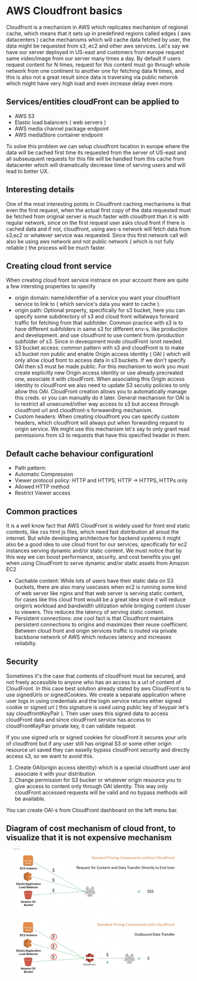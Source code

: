 # AWS Cloudfront basics
Cloudfront is a mechanism in AWS which replicates mechanism of regional cache, which means that it sets up in predefined regions called edges ( aws datacenters ) cache mechanisms
which will cache data fetched by user, the data might be requested from s3, ec2 and other aws services. Let's say we have our server  deployed in US-east and customers from europe
request same video/image from our server many times a day. By default if users request content for N times, request for this content must go through whole network from one continent
to another one for fetching data N times, and this is also not a great result since data is traversing via public netwrok which might have very high load and even increase delay even more.

## Services/entities cloudFront can be applied to
- AWS S3
- Elastic load balancers ( web servers )
- AWS media channel package endpoint
- AWS mediaStore container endpoint

To solve this problem we can setup cloudfront location in europe where the data will be cached first time its requested from the server of US-east and all subseuquent requests for this
file will be handled from this cache from datacenter which will dramatically decrease time of serving users and will lead to better UX.

## Interesting details 
One of the most interesting points in Cloudfront caching mechanisms is that even the first request, when the actual first copy of the data requested must be fetched from original server
is much faster with cloudfront than it is with regular network, since on the first request user asks cloud front if there is cached data and if not, cloudfront, using aws-s  network will fetch data from s3,ec2 or whatever service was requested.  Since this first network call will also be using aws network and not public network ( which is not fully reliable ) the process will be much faster.

## Creating cloud front service
When creating cloud front service instnace on your account there are quite a few intersting properties to specify
- origin domain: name/identifier of a service you want your cloudfront service to link to ( which service's data you want to cache ).
- origin path: Optional property, specifically for s3 bucket, here you can specify some subdirectory of s3 and cloud front willalways forward traffic for 
fetching from that subfolder. Common practice with s3 is to have different subfolders in same s3 for different env-s. like production and development. 
and use cloudfront to use content from /production subfolder of s3. Since in deveopment mode cloudFront isnot needed.
- S3 bucket access: common pattern with s3 and cloudFront is to make s3 bucket non public and enable Origin access identity ( OAI ) which will only allow
cloud front to access data in s3 buckets. If we don't specify OAI then s3 must be made public.
For this mechanism to work you must create explicitly new Origin access identity or use already precreated one, associate it with cloudFront. When associating
this Origin access identity to cloudFront we also need to update S3 secutiy policies to only allow this OAI. CloudFront creation allows you to automatically
manage this creds. or you can manually do it later.
General mechanism for OAI is to restrict all unsecured/other way access to s3 but access through cloudfront url and cloudfront-s forwawrding mechanism.
- Custom headers: When creating cloudfront you can specify custom headers, which cloudfront will always put when forwarding request to origin service.
We might use this mechanism let's say to only grant read permissions from s3 to requests that have this specified header in them.

## Default cache behaviour configurationI
- Path pattern:
- Automatic Compression
- Viewer protocol policy: HTTP and HTTPS, HTTP -> HTTPS, HTTPs only
- Allowed HTTP method
- Restrict Viewer access

## Common practices
It is a well know fact that AWS CloudFront is widely used for front end static contents, like css html js files, which need fast distribution all aroud the internet.
But while developing architecture for backend systems it might also be a good idea to use cloud front for our services, specifically for ec2 instances serving dynamic and/or static content.
We must notice that by this way we can boost  performance, security, and cost benefits you get when using CloudFront to serve dynamic and/or static assets from Amazon EC2

- Cachable content: While lots of users have their static data on S3 buckets, there are also many usecases when ec2 is running some kind of web server like nginx and that web server is
serving static content, for cases like this cloud front would be a great idea since it will reduce origin’s workload and bandwidth utilization while bringing content closer to viewers. This reduces the latency of serving static content.
- Persistent connections: one cool fact is that Cloudfront maintains persistent connections to origins and maximizes their reuse coefficient. Between cloud front and origin services
traffic is routed via private backbone network of AWS which reduces latency and increases reliabilty.

## Security
Sometimes it's the case that contents of cloudFront must be secured, and not freely accessible to anyone who has an access to a url of content of CloudFront.
In this case best solution already stated by aws CloudFront is to use signedUrls or signedCookies. We create a separate application where user logs in using
credentials and the login service returns either signed cookie or signed url ( this signature is used using public key of keypair let's say cloudfrontKeyPair ).
Then user uses this signed data to access cloudFront data and since cloudFront service has access to cloudFrontKeyPair private key, it can validate request. 

If you use signed urls or signed cookies for cloudFront it secures your urls of cloudfront but if any user still has original S3 or some other origin resource url saved
they can easelly bypass cloudFront security and directly access s3, so we want to avoid this.
1) Create OAI(origin access identity) which is a special cloudfront user and associate it with your distribution 
2) Change permission for S3 bucker or whatever origin resource you to give access to content only through OAI identity.
This way only cloudFront accessed requests will be valid and no bypass methods will be available.

You can create OAI-s from CloudFront dashboard on the left menu bar.

## Diagram of cost mechanism of cloud front, to visualize that it is not expensive mechanism
![diagram cloudfront cost](./diagram.png)
